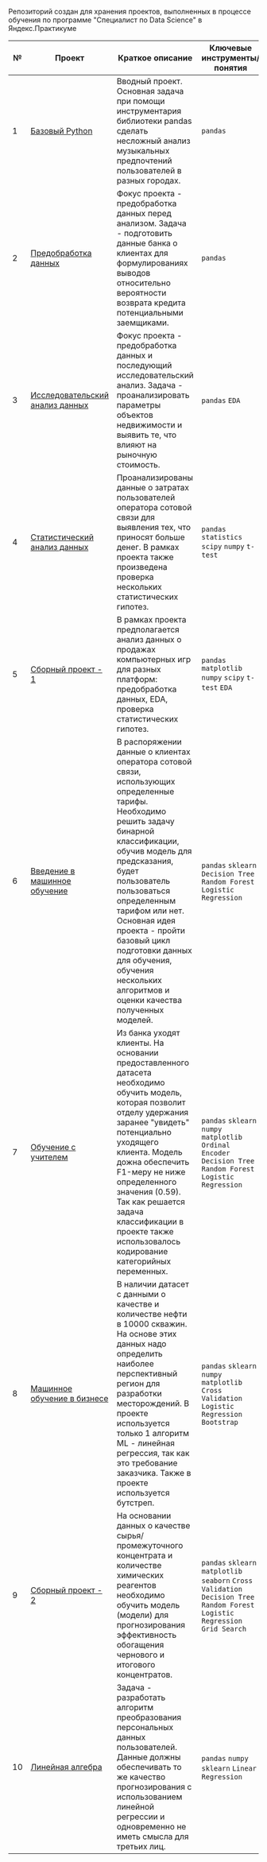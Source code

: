 Репозиторий создан для хранения проектов, выполненных в процессе обучения по программе "Специалист по Data Science" в Яндекс.Практикуме

| № | Проект | Краткое описание | Ключевые инструменты/понятия |
| --- | --- | --- | --- |
| 1 | [Базовый Python](https://github.com/kruspe2009/yandex_praktikum_ds/blob/main/01%20-%20%D0%91%D0%B0%D0%B7%D0%BE%D0%B2%D1%8B%D0%B9%20Python/basic_python.ipynb) | Вводный проект. Основная задача при помощи инструментария библиотеки pandas сделать несложный анализ музыкальных предпочтений пользователей в разных городах. | `pandas` |
| 2 | [Предобработка данных](https://github.com/kruspe2009/yandex_praktikum_ds/blob/main/02%20-%20%D0%9F%D1%80%D0%B5%D0%B4%D0%BE%D0%B1%D1%80%D0%B0%D0%B1%D0%BE%D1%82%D0%BA%D0%B0%20%D0%B4%D0%B0%D0%BD%D0%BD%D1%8B%D1%85/data_preprocessing.ipynb) | Фокус проекта - предобработка данных перед анализом. Задача - подготовить данные банка о клиентах для формулированиях выводов относительно вероятности возврата кредита потенциальными заемщиками. | `pandas` |
| 3 | [Исследовательский анализ данных](https://github.com/kruspe2009/yandex_praktikum_ds/blob/main/03%20-%20%D0%98%D1%81%D1%81%D0%BB%D0%B5%D0%B4%D0%BE%D0%B2%D0%B0%D1%82%D0%B5%D0%BB%D1%8C%D1%81%D0%BA%D0%B8%D0%B9%20%D0%B0%D0%BD%D0%B0%D0%BB%D0%B8%D0%B7%20%D0%B4%D0%B0%D0%BD%D0%BD%D1%8B%D1%85/eda.ipynb) | Фокус проекта - предобработка данных и последующий исследовательский анализ. Задача - проанализировать параметры объектов недвижимости и выявить те, что влияют на рыночную стоимость. | `pandas` `EDA`|
| 4 | [Статистический анализ данных](https://github.com/kruspe2009/yandex_praktikum_ds/blob/main/04%20-%20%D0%A1%D1%82%D0%B0%D1%82%D0%B8%D1%81%D1%82%D0%B8%D1%87%D0%B5%D1%81%D0%BA%D0%B8%D0%B9%20%D0%B0%D0%BD%D0%B0%D0%BB%D0%B8%D0%B7%20%D0%B4%D0%B0%D0%BD%D0%BD%D1%8B%D1%85/statistical_analysis.ipynb) | Проанализированы данные о затратах пользователей оператора сотовой связи для выявления тех, что приносят больше денег. В рамках проекта также произведена проверка нескольких статистических гипотез. | `pandas` `statistics` `scipy` `numpy` `t-test` |
| 5 | [Сборный проект - 1](https://github.com/kruspe2009/yandex_praktikum_ds/blob/main/05%20-%20%D0%A1%D0%B1%D0%BE%D1%80%D0%BD%D1%8B%D0%B9%20%D0%BF%D1%80%D0%BE%D0%B5%D0%BA%D1%82%201/module_1_project.ipynb) | В рамках проекта предполагается анализ данных о продажах компьютерных игр для разных платформ: предобработка данных, EDA, проверка статистических гипотез. | `pandas`  `matplotlib` `numpy` `scipy` `t-test` `EDA`|
| 6 | [Введение в машинное обучение](https://github.com/kruspe2009/yandex_praktikum_ds/blob/main/06%20-%20%D0%92%D0%B2%D0%B5%D0%B4%D0%B5%D0%BD%D0%B8%D0%B5%20%D0%B2%20%D0%BC%D0%B0%D1%88%D0%B8%D0%BD%D0%BD%D0%BE%D0%B5%20%D0%BE%D0%B1%D1%83%D1%87%D0%B5%D0%BD%D0%B8%D0%B5/ml_intro.ipynb) | В распоряжении данные о клиентах оператора сотовой связи, использующих определенные тарифы. Необходимо решить задачу бинарной классификации, обучив модель для предсказания, будет пользователь пользоваться определенным тарифом или нет. Основная идея проекта - пройти базовый цикл подготовки данных для обучения, обучения нескольких алгоритмов и оценки качества полученных моделей. | `pandas`  `sklearn` `Decision Tree` `Random Forest` `Logistic Regression`|
| 7 | [Обучение с учителем](https://github.com/kruspe2009/yandex_praktikum_ds/blob/main/07%20-%20%D0%9E%D0%B1%D1%83%D1%87%D0%B5%D0%BD%D0%B8%D0%B5%20%D1%81%20%D1%83%D1%87%D0%B8%D1%82%D0%B5%D0%BB%D0%B5%D0%BC/supervised_learning.ipynb) | Из банка уходят клиенты. На основании предоставленного датасета необходимо обучить модель, которая позволит отделу удержания заранее "увидеть" потенциально уходящего клиента. Модель дожна обеспечить F1-меру не ниже определенного значения (0.59). Так как решается задача классификации в проекте также использовалось кодирование категорийных переменных. | `pandas`  `sklearn` `numpy` `matplotlib` `Ordinal Encoder` `Decision Tree` `Random Forest` `Logistic Regression`|
| 8 | [Машинное обучение в бизнесе](https://github.com/kruspe2009/yandex_praktikum_ds/blob/main/08%20-%20%D0%9C%D0%B0%D1%88%D0%B8%D0%BD%D0%BD%D0%BE%D0%B5%20%D0%BE%D0%B1%D1%83%D1%87%D0%B5%D0%BD%D0%B8%D0%B5%20%D0%B2%20%D0%B1%D0%B8%D0%B7%D0%BD%D0%B5%D1%81%D0%B5/ml_business.ipynb) | В наличии датасет с данными о качестве и количестве нефти в 10000 скважин. На основе этих данных надо определить наиболее перспективный регион для разработки месторождений. В проекте используется только 1 алгоритм ML - линейная регрессия, так как это требование заказчика. Также в проекте используется бутстреп. | `pandas`  `sklearn` `numpy` `matplotlib` `Сross Validation` `Logistic Regression` `Bootstrap` |
| 9 | [Сборный проект - 2](https://github.com/kruspe2009/yandex_praktikum_ds/blob/main/08%20-%20%D0%9C%D0%B0%D1%88%D0%B8%D0%BD%D0%BD%D0%BE%D0%B5%20%D0%BE%D0%B1%D1%83%D1%87%D0%B5%D0%BD%D0%B8%D0%B5%20%D0%B2%20%D0%B1%D0%B8%D0%B7%D0%BD%D0%B5%D1%81%D0%B5/ml_business.ipynb) | На основании данных о качестве сырья/промежуточного концентрата и  количестве химических реагентов необходимо обучить модель (модели) для прогнозирования эффективность обогащения чернового и итогового концентратов.  | `pandas`  `sklearn` `matplotlib` `seaborn` `Сross Validation` `Decision Tree` `Random Forest` `Logistic Regression` `Grid Search` |
| 10 | [Линейная алгебра](https://github.com/kruspe2009/yandex_praktikum_da/blob/main/01.%20%D0%92%D0%B2%D0%B5%D0%B4%D0%B5%D0%BD%D0%B8%D0%B5%20%D0%B2%20%D0%BF%D1%80%D0%BE%D1%84%D0%B5%D1%81%D1%81%D0%B8%D1%8E%20%22%D0%90%D0%BD%D0%B0%D0%BB%D0%B8%D1%82%D0%B8%D0%BA%20%D0%B4%D0%B0%D0%BD%D0%BD%D1%8B%D1%85%22/da_intro_project.ipynb) | Задача - разработать алгоритм преобразования персональных данных пользователей. Данные должны обеспечивать то же качество прогнозирования с использованием линейной регрессии и одновременно не иметь смысла для третьих лиц. | `pandas` `numpy` `sklearn` `Linear Regression`|